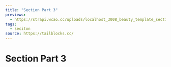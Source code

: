 ```yaml
---
title: "Section Part 3"
previews:
  - https://strapi.wcao.cc/uploads/localhost_3008_beauty_template_section_3_full_true_Nest_Hub_Max_7f2cfba913.jpg
tags:
  - seciton
source: https://tailblocks.cc/
---
```


# Section Part 3
